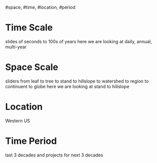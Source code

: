
#space, #time, #location, #period
# Time Scale

slides of seconds to 100s of years
here we are looking at daily, annual, multi-year

# Space Scale

sliders from leaf to tree to stand to hillslope to watershed to region to continuent to globe
here we are looking at stand to hillslope



# Location

Western US

# Time Period

last 3 decades and projects for next 3 decades



